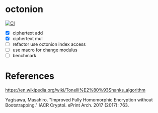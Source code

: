 # octonion
[![CI](https://github.com/hamadakafu/octonion/actions/workflows/cargo-test.yaml/badge.svg?event=push)](https://github.com/hamadakafu/octonion/actions/workflows/cargo-test.yaml)

- [x] ciphertext add
- [x] ciphertext mul
- [ ] refactor use octonion index access
- [ ] use macro for change modulus
- [ ] benchmark

# References
https://en.wikipedia.org/wiki/Tonelli%E2%80%93Shanks_algorithm

Yagisawa, Masahiro. "Improved Fully Homomorphic Encryption without Bootstrapping." IACR Cryptol. ePrint Arch. 2017 (2017): 763.

